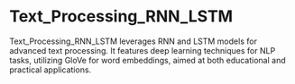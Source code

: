 # Text_Processing_RNN_LSTM
Text_Processing_RNN_LSTM leverages RNN and LSTM models for advanced text processing. It features deep learning techniques for NLP tasks, utilizing GloVe for word embeddings, aimed at both educational and practical applications.
